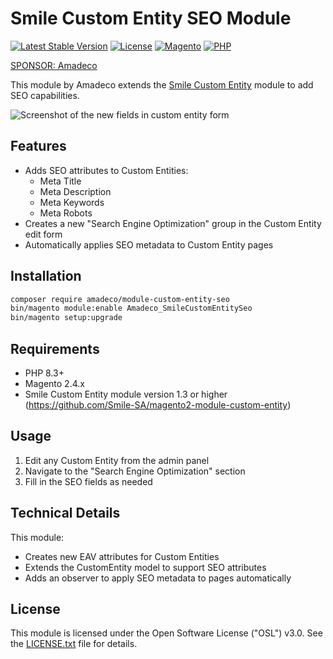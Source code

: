 # Smile Custom Entity SEO Module

[![Latest Stable Version](https://img.shields.io/github/v/release/Amadeco/magento2-smile-custom-entity-seo)](https://github.com/Amadeco/magento2-smile-custom-entity-seo/releases)
[![License](https://img.shields.io/github/license/Amadeco/magento2-smile-custom-entity-seo)](https://github.com/Amadeco/magento2-smile-custom-entity-seo/blob/main/LICENSE)
[![Magento](https://img.shields.io/badge/Magento-2.4.x-brightgreen.svg)](https://magento.com)
[![PHP](https://img.shields.io/badge/PHP-8.3+-blue.svg)](https://www.php.net)

[SPONSOR: Amadeco](https://www.amadeco.fr)

This module by Amadeco extends the [Smile Custom Entity](https://github.com/Smile-SA/magento2-module-custom-entity) module to add SEO capabilities.

![Screenshot of the new fields in custom entity form](https://github.com/user-attachments/assets/dedf41e7-394e-4010-9354-23f7d7c5531a)

## Features

- Adds SEO attributes to Custom Entities:
  - Meta Title
  - Meta Description
  - Meta Keywords
  - Meta Robots
- Creates a new "Search Engine Optimization" group in the Custom Entity edit form
- Automatically applies SEO metadata to Custom Entity pages

## Installation

```bash
composer require amadeco/module-custom-entity-seo
bin/magento module:enable Amadeco_SmileCustomEntitySeo
bin/magento setup:upgrade
```

## Requirements

- PHP 8.3+
- Magento 2.4.x
- Smile Custom Entity module version 1.3 or higher (https://github.com/Smile-SA/magento2-module-custom-entity) 

## Usage

1. Edit any Custom Entity from the admin panel
2. Navigate to the "Search Engine Optimization" section
3. Fill in the SEO fields as needed

## Technical Details

This module:

- Creates new EAV attributes for Custom Entities
- Extends the CustomEntity model to support SEO attributes
- Adds an observer to apply SEO metadata to pages automatically

## License

This module is licensed under the Open Software License ("OSL") v3.0. See the [LICENSE.txt](LICENSE.txt) file for details.
